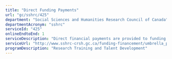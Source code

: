 ```yaml
---
title: "Direct Funding Payments"
url: "gc/sshrc/425"
department: "Social Sciences and Humanities Research Council of Canada"
departmentAcronym: "sshrc"
serviceId: "425"
onlineEndtoEnd: 1
serviceDescription: "Direct financial payments are provided to funding recipients (for example, scholarship recipients studying abroad)."
serviceUrl: "http://www.sshrc-crsh.gc.ca/funding-financement/umbrella_programs-programme_cadre/talent-eng.aspx"
programDescription: "Research Training and Talent Development"
---
```

